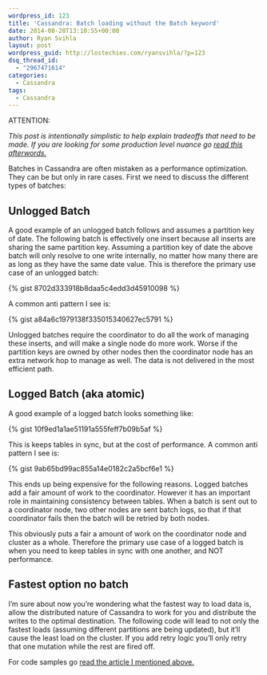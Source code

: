 ```yaml
---
wordpress_id: 123
title: 'Cassandra: Batch loading without the Batch keyword'
date: 2014-08-28T13:10:55+00:00
author: Ryan Svihla
layout: post
wordpress_guid: http://lostechies.com/ryansvihla/?p=123
dsq_thread_id:
  - "2967471614"
categories:
  - Cassandra
tags:
  - Cassandra
---
```

ATTENTION:

_This post is intentionally simplistic to help explain tradeoffs that need to be made. If you are looking for some production level nuance go [read this afterwords.](https://lostechies.com/ryansvihla/?p=334)_

Batches in Cassandra are often mistaken as a performance optimization. They can be but only in rare cases. First we need to discuss the different types of batches:

## Unlogged Batch

A good example of an unlogged batch follows and assumes a partition key of date. The following batch is effectively one insert because all inserts are sharing the same partition key. Assuming a partition key of date the above batch will only resolve to one write internally, no matter how many there are as long as they have the same date value. This is therefore the primary use case of an unlogged batch:

{% gist 8702d333918b8daa5c4edd3d45910098 %}

A common anti pattern I see is:

{% gist a84a6c1979138f335015340627ec5791 %}

Unlogged batches require the coordinator to do all the work of managing these inserts, and will make a single node do more work. Worse if the partition keys are owned by other nodes then the coordinator node has an extra network hop to manage as well. The data is not delivered in the most efficient path.

## Logged Batch (aka atomic)

A good example of a logged batch looks something like:

{% gist 10f9ed1a1ae51191a555feff7b09b5af %}

This is keeps tables in sync, but at the cost of performance. A common anti pattern I see is:

{% gist 9ab65bd99ac855a14e0182c2a5bcf6e1 %}

This ends up being expensive for the following reasons. Logged batches add a fair amount of work to the coordinator. However it has an important role in maintaining consistency between tables. When a batch is sent out to a coordinator node, two other nodes are sent batch logs, so that if that coordinator fails then the batch will be retried by both nodes.

This obviously puts a fair a amount of work on the coordinator node and cluster as a whole. Therefore the primary use case of a logged batch is when you need to keep tables in sync with one another, and NOT performance.

## Fastest option no batch

I’m sure about now you’re wondering what the fastest way to load data is, allow the distributed nature of Cassandra to work for you and distribute the writes to the optimal destination. The following code will lead to not only the fastest loads (assuming different partitions are being updated), but it’ll cause the least load on the cluster. If you add retry logic you’ll only retry that one mutation while the rest are fired off.

For code samples go [read the article I mentioned above.](https://lostechies.com/ryansvihla/?p=334)